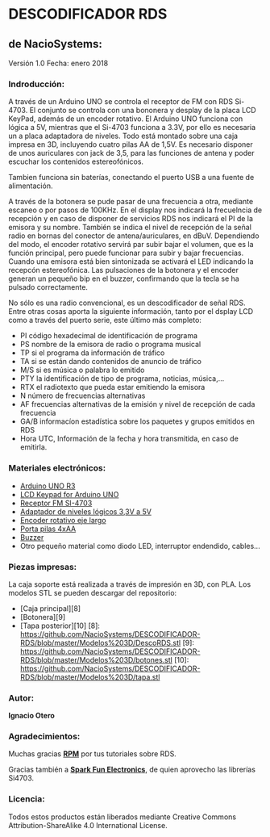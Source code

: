 # DESCODIFICADOR RDS

## de NacioSystems:

Versión 1.0
Fecha: enero 2018

### Indroducción:

A través de un Arduino UNO se controla el receptor de FM con RDS Si-4703. El conjunto se controla con una bononera y desplay de la placa LCD KeyPad, además de un encoder rotativo. El Arduino UNO funciona con lógica a 5V, mientras que el Si-4703 funciona a 3.3V, por ello es necesaria un a placa adaptadora de niveles. Todo está montado sobre una caja impresa en 3D, incluyendo cuatro pilas AA de 1,5V. Es necesario disponer de unos auriculares con jack de 3,5, para las funciones de antena y poder escuchar los contenidos estereofónicos.

Tambien funciona sin baterías, conectando el puerto USB a una fuente de alimentación.

A través de la botonera se pude pasar de una frecuencia a otra, mediante escaneo o por pasos de 100KHz. En el display nos indicará la frecuelncia de recepción y en caso de disponer de servicios RDS nos indicará el PI de la emisora y su nombre. También se indica el nivel de recepción de la señal radio en bornas del conector de antena/auriculares, en dBuV. Dependiendo del modo, el encoder rotativo servirá par subir bajar el volumen, que es la función principal, pero puede funcionar para subir y bajar frecuencias. Cuando una emisora está bien sintonizada se activará el LED indicando la recepcón estereofónica. Las pulsaciones de la botonera y el encoder generan un pequeño bip en el buzzer, confirmando que la tecla se ha pulsado correctamente.

No sólo es una radio convencional, es un descodificador de señal RDS. Entre otras cosas aporta la siguiente información, tanto por el dsplay LCD como a través del puerto serie, este último más completo:

* PI código hexadecimal de identificación de programa
* PS nombre de la emisora de radio o programa musical
* TP si el programa da información de tráfico
* TA si se están dando contenidos de anuncio de tráfico
* M/S si es música o palabra lo emitido
* PTY la identificación de tipo de programa, noticias, música,...
* RTX el radiotexto que pueda estar emitiendo la emisora
* N número de frecuencias alternativas
* AF frecuencias alternativas de la emisión y nivel de recepción de cada frecuencia
* GA/B informacíon estadística sobre los paquetes y grupos emitidos en RDS
* Hora UTC, Información de la fecha y hora transmitida, en caso de emitirla.



### Materiales electrónicos:

* [Arduino UNO R3][2]
* [LCD Keypad for Arduino UNO][3]
* [Receptor FM SI-4703][4]
* [Adaptador de niveles lógicos 3,3V a 5V][5]
* [Encoder rotativo eje largo][11]
* [Porta pilas 4xAA][6]
* [Buzzer][7]
* Otro pequeño material como diodo LED, interruptor endendido, cables...

### Piezas impresas:

La caja soporte está realizada a través de impresión en 3D, con PLA. Los modelos STL se pueden descargar del repositorio:

* [Caja principal][8]
* [Botonera][9]
* [Tapa posterior][10]
[8]: https://github.com/NacioSystems/DESCODIFICADOR-RDS/blob/master/Modelos%203D/DescoRDS.stl
[9]: https://github.com/NacioSystems/DESCODIFICADOR-RDS/blob/master/Modelos%203D/botones.stl
[10]: https://github.com/NacioSystems/DESCODIFICADOR-RDS/blob/master/Modelos%203D/tapa.stl

### Autor:

**Ignacio Otero**

### Agradecimientos:

Muchas gracias [**RPM**][1] por tus tutoriales sobre RDS.

Gracias también a [**Spark Fun Electronics**][4], de quien aprovecho las librerías Si4703.

### Licencia:

Todos estos productos están liberados mediante Creative Commons Attribution-ShareAlike 4.0 International License.

[1]: http://j-rpm.com/
[2]: https://store.arduino.cc/arduino-uno-rev3
[3]: https://www.amazon.es/Aptotec-Keypad-Arduino-Mega2560-Duemilanove/dp/B01BI6UKHW/ref=sr_1_fkmr1_1?adgrpid=55044401886&gclid=CjwKCAiAlO7uBRANEiwA_vXQ-8poL89WK_BCXPjUbC35tp92i_Hjc4qCP3N4zbFsbQ-p1g6ebLKiCRoChUAQAvD_BwE&hvadid=275347219637&hvdev=c&hvlocphy=1005483&hvnetw=g&hvpos=1o1&hvqmt=e&hvrand=16829546787644630856&hvtargid=kwd-329815121004&hydadcr=28887_1774500&keywords=lcd+keypad+arduino&qid=1574682044&sr=8-1-fkmr1
[4]: https://learn.sparkfun.com/tutorials/si4703-fm-radio-receiver-hookup-guide/all
[5]: https://tienda.bricogeek.com/herramientas-de-prototipado/82-conversor-de-niveles-logicos-33-5v.html
[6]: https://tienda.bricogeek.com/componentes/943-base-para-baterias-4xaa-cilindrica.html
[7]: https://tienda.bricogeek.com/componentes/299-zumbador-piezo-12mm.html
[11]: https://www.amazon.es/Ociodual-CODIFICADOR-ROTATORIO-PULSADOR-Encoder/dp/B075NJSMWM/ref=sr_1_10?adgrpid=65969624113&gclid=CjwKCAiAlO7uBRANEiwA_vXQ-3gBKTK8yzZNJGjGjNc08mlUVqVoJ-zUFTFujZLM8sPl8-u1ELTtbRoCypcQAvD_BwE&hvadid=322329185658&hvdev=c&hvlocphy=1005483&hvnetw=g&hvpos=1o1&hvqmt=b&hvrand=10448089530400385996&hvtargid=kwd-566645944781&hydadcr=14558_1815328&keywords=arduino+codificador&qid=1574683829&sr=8-10
